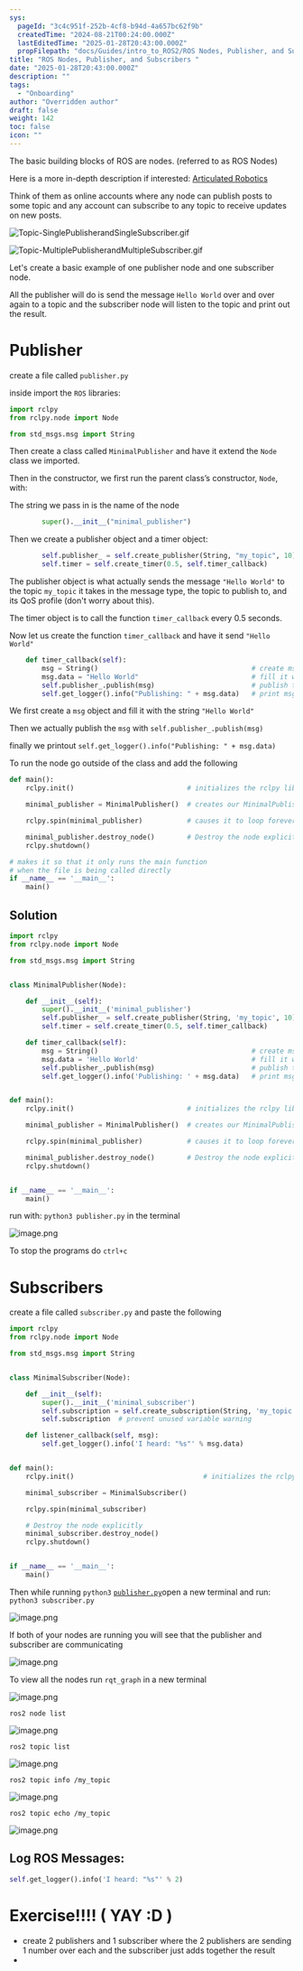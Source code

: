 ```yaml
---
sys:
  pageId: "3c4c951f-252b-4cf8-b94d-4a657bc62f9b"
  createdTime: "2024-08-21T00:24:00.000Z"
  lastEditedTime: "2025-01-28T20:43:00.000Z"
  propFilepath: "docs/Guides/intro_to_ROS2/ROS Nodes, Publisher, and Subscribers .md"
title: "ROS Nodes, Publisher, and Subscribers "
date: "2025-01-28T20:43:00.000Z"
description: ""
tags:
  - "Onboarding"
author: "Overridden author"
draft: false
weight: 142
toc: false
icon: ""
---
```


The basic building blocks of ROS are nodes. (referred to as ROS Nodes)

Here is a more in-depth description if interested: [Articulated Robotics](https://articulatedrobotics.xyz/tutorials/ready-for-ros/ros-overview#2-nodes)

Think of them as online accounts where any node can publish posts to some topic and any account can subscribe to any topic to receive updates on new posts.

![Topic-SinglePublisherandSingleSubscriber.gif](https://docs.ros.org/en/humble/_images/Topic-SinglePublisherandSingleSubscriber.gif)

![Topic-MultiplePublisherandMultipleSubscriber.gif](https://docs.ros.org/en/humble/_images/Topic-MultiplePublisherandMultipleSubscriber.gif)

Let's create a basic example of one publisher node and one subscriber node.

All the publisher will do is send the message `Hello World` over and over again to a topic and the subscriber node will listen to the topic and print out the result.

# Publisher

create a file called `publisher.py` 

inside import the `ROS` libraries:

```python
import rclpy
from rclpy.node import Node

from std_msgs.msg import String
```

Then create a class called `MinimalPublisher` and have it extend the `Node` class we imported.

Then in the constructor, we first run the parent class’s constructor, `Node`, with:

The string we pass in is the name of the node

```python
        super().__init__("minimal_publisher")
```

Then we create a publisher object and a timer object:

```python
        self.publisher_ = self.create_publisher(String, "my_topic", 10)
        self.timer = self.create_timer(0.5, self.timer_callback)
```

The publisher object is what actually sends the message `"Hello World"` to the topic `my_topic` it takes in the message type, the topic to publish to, and its QoS profile (don't worry about this).

The timer object is to call the function `timer_callback` every 0.5 seconds.

Now let us create the function `timer_callback` and have it send `"Hello World"`

```python
    def timer_callback(self):
        msg = String()                                      # create msg object
        msg.data = "Hello World"                            # fill it with data
        self.publisher_.publish(msg)                        # publish the message
        self.get_logger().info("Publishing: " + msg.data)   # print msg
```

We first create a `msg` object and fill it with the string `"Hello World"`

Then we actually publish the `msg` with `self.publisher_.publish(msg)`

finally we printout `self.get_logger().info("Publishing: " + msg.data)`

To run the node go outside of the class and add the following

```python
def main():
    rclpy.init()                            # initializes the rclpy library

    minimal_publisher = MinimalPublisher()  # creates our MinimalPublisher object

    rclpy.spin(minimal_publisher)           # causes it to loop forever

    minimal_publisher.destroy_node()        # Destroy the node explicitly
    rclpy.shutdown()

# makes it so that it only runs the main function
# when the file is being called directly
if __name__ == '__main__': 
    main()
```

## Solution

```python
import rclpy
from rclpy.node import Node

from std_msgs.msg import String


class MinimalPublisher(Node):

    def __init__(self):
        super().__init__('minimal_publisher')
        self.publisher_ = self.create_publisher(String, 'my_topic', 10)
        self.timer = self.create_timer(0.5, self.timer_callback)

    def timer_callback(self):
        msg = String()                                      # create msg object
        msg.data = 'Hello World'                            # fill it with data
        self.publisher_.publish(msg)                        # publish the message
        self.get_logger().info('Publishing: ' + msg.data)   # print msg


def main():
    rclpy.init()                            # initializes the rclpy library

    minimal_publisher = MinimalPublisher()  # creates our MinimalPublisher object

    rclpy.spin(minimal_publisher)           # causes it to loop forever

    minimal_publisher.destroy_node()        # Destroy the node explicitly
    rclpy.shutdown()


if __name__ == '__main__':
    main()
```

run with: `python3 publisher.py` in the terminal

![image.png](https://prod-files-secure.s3.us-west-2.amazonaws.com/d518164a-d88e-44d1-a4ee-3adb3bd8bce0/9214accb-ad5b-44f1-a31c-b3167c59138b/image.png?X-Amz-Algorithm=AWS4-HMAC-SHA256&X-Amz-Content-Sha256=UNSIGNED-PAYLOAD&X-Amz-Credential=ASIAZI2LB466ZXMI5X3L%2F20250319%2Fus-west-2%2Fs3%2Faws4_request&X-Amz-Date=20250319T220732Z&X-Amz-Expires=3600&X-Amz-Security-Token=IQoJb3JpZ2luX2VjECUaCXVzLXdlc3QtMiJHMEUCIQCFRyVzIQ%2FNliZOlFZLQpq0xu1Yw0PGWng5ADI3tU%2FYxwIgUDEN%2F4qElFodUdnd7mbV6wT4Bg9VluY5bTHC74rAIogq%2FwMIfhAAGgw2Mzc0MjMxODM4MDUiDM%2FpCHCDKFMbSaRmTyrcA0oguT7ru8biFAuF85nvHybSG3p259vEKovz2VdAwKrF8JfZJZU1T9hTlbHVLBCRQ%2BgtTEM4M2m433EbZReWudjBSVzDlvkDczKUuVLH9h5YDKMN1zBP7kqDJyTNuUTRkPD2vdN9fSzY92MaLXu405Su%2F3%2FNyZuw3Tc4wOx5%2BsV8q98tWZqUPta6oT%2F%2BlLDy4%2BnNlAoGyT3zMiGnSDhxYUBNaBHj%2BRyTBVtyfe9V%2Fl6CbTDDV%2BvwauAtwuf9ELd%2BMR3fzR1k3tsOhjFGXGLJy65k%2Fid4zR4RMQhq%2BVMg9sFZ332zixsbXOV6NJGVAuvJ9lU3vsEDhbppo3C0dirZAldEyZaXzG%2BsBtjKEeOmPdnNoQWeFCMsY5vbQs25sCSatR%2BsZhrb%2Fkw4nUIenlXNUBpkIeZEUOccyyKEbdUlOW%2BHhzZzhmHA7mHOd9tBU4T4s6ciATXtODdzHuxZ4e%2BJ7cl2oOxBKx7E9n%2B8GNCXkTa4z%2FIZF66nMJ0nFQGGI28gXawVyDb6H8eLo2mq2aDAcaTteK0boDbqIhoXiRf36A%2FZkHAeHBWyRKaUkpCEhexgCo4PNXxgDXhLthu%2FjVfusBhrJ0wQyVK0TqPtmlgjfU8R%2BnxsesLKfx%2BzviV1MLXZ7L4GOqUBIYnMbf3tMnC9VfyNiQZvCSKz%2F85g5seCRDfFSuRO5wb%2Bt6BTTynYAbhsrF%2Fwj4d3Bpla1gpYMgG0OqpcQo8JvQhn0a5pzBlN3Y6Iaz99%2FIzBp%2Fh6ZYCR5uSsbm98KYYAViOe9NTSTDwnwsXz4co2gf2N6xSkof6aZh7KXcD%2B9joqA2QMsT0EFajXQk4oWJbgH%2Faw0zC9Zt299S%2FxSdToNS0HO0Ri&X-Amz-Signature=780405c910913098884ae2579db328702f264792e6ca9d6aa6e0a1aae4324d36&X-Amz-SignedHeaders=host&x-id=GetObject)

To stop the programs do `ctrl+c`

# Subscribers

create a file called `subscriber.py` and paste the following

```python
import rclpy
from rclpy.node import Node

from std_msgs.msg import String


class MinimalSubscriber(Node):

    def __init__(self):
        super().__init__('minimal_subscriber')
        self.subscription = self.create_subscription(String, 'my_topic', self.listener_callback, 10)
        self.subscription  # prevent unused variable warning

    def listener_callback(self, msg):
        self.get_logger().info('I heard: "%s"' % msg.data)


def main():
    rclpy.init()                                # initializes the rclpy library

    minimal_subscriber = MinimalSubscriber()

    rclpy.spin(minimal_subscriber)

    # Destroy the node explicitly
    minimal_subscriber.destroy_node()
    rclpy.shutdown()


if __name__ == '__main__':
    main()
```

Then while running `python3` [`publisher.py`](http://publisher.py/)open a new terminal and run: `python3 subscriber.py` 

![image.png](https://prod-files-secure.s3.us-west-2.amazonaws.com/d518164a-d88e-44d1-a4ee-3adb3bd8bce0/611fccf2-c738-4dbd-94e9-98f209092866/image.png?X-Amz-Algorithm=AWS4-HMAC-SHA256&X-Amz-Content-Sha256=UNSIGNED-PAYLOAD&X-Amz-Credential=ASIAZI2LB466ZXMI5X3L%2F20250319%2Fus-west-2%2Fs3%2Faws4_request&X-Amz-Date=20250319T220732Z&X-Amz-Expires=3600&X-Amz-Security-Token=IQoJb3JpZ2luX2VjECUaCXVzLXdlc3QtMiJHMEUCIQCFRyVzIQ%2FNliZOlFZLQpq0xu1Yw0PGWng5ADI3tU%2FYxwIgUDEN%2F4qElFodUdnd7mbV6wT4Bg9VluY5bTHC74rAIogq%2FwMIfhAAGgw2Mzc0MjMxODM4MDUiDM%2FpCHCDKFMbSaRmTyrcA0oguT7ru8biFAuF85nvHybSG3p259vEKovz2VdAwKrF8JfZJZU1T9hTlbHVLBCRQ%2BgtTEM4M2m433EbZReWudjBSVzDlvkDczKUuVLH9h5YDKMN1zBP7kqDJyTNuUTRkPD2vdN9fSzY92MaLXu405Su%2F3%2FNyZuw3Tc4wOx5%2BsV8q98tWZqUPta6oT%2F%2BlLDy4%2BnNlAoGyT3zMiGnSDhxYUBNaBHj%2BRyTBVtyfe9V%2Fl6CbTDDV%2BvwauAtwuf9ELd%2BMR3fzR1k3tsOhjFGXGLJy65k%2Fid4zR4RMQhq%2BVMg9sFZ332zixsbXOV6NJGVAuvJ9lU3vsEDhbppo3C0dirZAldEyZaXzG%2BsBtjKEeOmPdnNoQWeFCMsY5vbQs25sCSatR%2BsZhrb%2Fkw4nUIenlXNUBpkIeZEUOccyyKEbdUlOW%2BHhzZzhmHA7mHOd9tBU4T4s6ciATXtODdzHuxZ4e%2BJ7cl2oOxBKx7E9n%2B8GNCXkTa4z%2FIZF66nMJ0nFQGGI28gXawVyDb6H8eLo2mq2aDAcaTteK0boDbqIhoXiRf36A%2FZkHAeHBWyRKaUkpCEhexgCo4PNXxgDXhLthu%2FjVfusBhrJ0wQyVK0TqPtmlgjfU8R%2BnxsesLKfx%2BzviV1MLXZ7L4GOqUBIYnMbf3tMnC9VfyNiQZvCSKz%2F85g5seCRDfFSuRO5wb%2Bt6BTTynYAbhsrF%2Fwj4d3Bpla1gpYMgG0OqpcQo8JvQhn0a5pzBlN3Y6Iaz99%2FIzBp%2Fh6ZYCR5uSsbm98KYYAViOe9NTSTDwnwsXz4co2gf2N6xSkof6aZh7KXcD%2B9joqA2QMsT0EFajXQk4oWJbgH%2Faw0zC9Zt299S%2FxSdToNS0HO0Ri&X-Amz-Signature=40122b9ad50ee9b1ab4854a887119ae13e3fc97398fb2c523c7a6b614e4b4b09&X-Amz-SignedHeaders=host&x-id=GetObject)

If both of your nodes are running you will see that the publisher and subscriber are communicating

![image.png](https://prod-files-secure.s3.us-west-2.amazonaws.com/d518164a-d88e-44d1-a4ee-3adb3bd8bce0/eea428b5-1cf0-43bb-a30b-81cbaf6c5c78/image.png?X-Amz-Algorithm=AWS4-HMAC-SHA256&X-Amz-Content-Sha256=UNSIGNED-PAYLOAD&X-Amz-Credential=ASIAZI2LB466ZXMI5X3L%2F20250319%2Fus-west-2%2Fs3%2Faws4_request&X-Amz-Date=20250319T220732Z&X-Amz-Expires=3600&X-Amz-Security-Token=IQoJb3JpZ2luX2VjECUaCXVzLXdlc3QtMiJHMEUCIQCFRyVzIQ%2FNliZOlFZLQpq0xu1Yw0PGWng5ADI3tU%2FYxwIgUDEN%2F4qElFodUdnd7mbV6wT4Bg9VluY5bTHC74rAIogq%2FwMIfhAAGgw2Mzc0MjMxODM4MDUiDM%2FpCHCDKFMbSaRmTyrcA0oguT7ru8biFAuF85nvHybSG3p259vEKovz2VdAwKrF8JfZJZU1T9hTlbHVLBCRQ%2BgtTEM4M2m433EbZReWudjBSVzDlvkDczKUuVLH9h5YDKMN1zBP7kqDJyTNuUTRkPD2vdN9fSzY92MaLXu405Su%2F3%2FNyZuw3Tc4wOx5%2BsV8q98tWZqUPta6oT%2F%2BlLDy4%2BnNlAoGyT3zMiGnSDhxYUBNaBHj%2BRyTBVtyfe9V%2Fl6CbTDDV%2BvwauAtwuf9ELd%2BMR3fzR1k3tsOhjFGXGLJy65k%2Fid4zR4RMQhq%2BVMg9sFZ332zixsbXOV6NJGVAuvJ9lU3vsEDhbppo3C0dirZAldEyZaXzG%2BsBtjKEeOmPdnNoQWeFCMsY5vbQs25sCSatR%2BsZhrb%2Fkw4nUIenlXNUBpkIeZEUOccyyKEbdUlOW%2BHhzZzhmHA7mHOd9tBU4T4s6ciATXtODdzHuxZ4e%2BJ7cl2oOxBKx7E9n%2B8GNCXkTa4z%2FIZF66nMJ0nFQGGI28gXawVyDb6H8eLo2mq2aDAcaTteK0boDbqIhoXiRf36A%2FZkHAeHBWyRKaUkpCEhexgCo4PNXxgDXhLthu%2FjVfusBhrJ0wQyVK0TqPtmlgjfU8R%2BnxsesLKfx%2BzviV1MLXZ7L4GOqUBIYnMbf3tMnC9VfyNiQZvCSKz%2F85g5seCRDfFSuRO5wb%2Bt6BTTynYAbhsrF%2Fwj4d3Bpla1gpYMgG0OqpcQo8JvQhn0a5pzBlN3Y6Iaz99%2FIzBp%2Fh6ZYCR5uSsbm98KYYAViOe9NTSTDwnwsXz4co2gf2N6xSkof6aZh7KXcD%2B9joqA2QMsT0EFajXQk4oWJbgH%2Faw0zC9Zt299S%2FxSdToNS0HO0Ri&X-Amz-Signature=5f78c9ff26892b97a77710dfd91a3d355f479a8f72561164f5f65b4c61d01cfc&X-Amz-SignedHeaders=host&x-id=GetObject)

To view all the nodes run `rqt_graph` in a new terminal

![image.png](https://prod-files-secure.s3.us-west-2.amazonaws.com/d518164a-d88e-44d1-a4ee-3adb3bd8bce0/1d98e964-4318-4d62-b5c4-8c8f78368598/image.png?X-Amz-Algorithm=AWS4-HMAC-SHA256&X-Amz-Content-Sha256=UNSIGNED-PAYLOAD&X-Amz-Credential=ASIAZI2LB466ZXMI5X3L%2F20250319%2Fus-west-2%2Fs3%2Faws4_request&X-Amz-Date=20250319T220732Z&X-Amz-Expires=3600&X-Amz-Security-Token=IQoJb3JpZ2luX2VjECUaCXVzLXdlc3QtMiJHMEUCIQCFRyVzIQ%2FNliZOlFZLQpq0xu1Yw0PGWng5ADI3tU%2FYxwIgUDEN%2F4qElFodUdnd7mbV6wT4Bg9VluY5bTHC74rAIogq%2FwMIfhAAGgw2Mzc0MjMxODM4MDUiDM%2FpCHCDKFMbSaRmTyrcA0oguT7ru8biFAuF85nvHybSG3p259vEKovz2VdAwKrF8JfZJZU1T9hTlbHVLBCRQ%2BgtTEM4M2m433EbZReWudjBSVzDlvkDczKUuVLH9h5YDKMN1zBP7kqDJyTNuUTRkPD2vdN9fSzY92MaLXu405Su%2F3%2FNyZuw3Tc4wOx5%2BsV8q98tWZqUPta6oT%2F%2BlLDy4%2BnNlAoGyT3zMiGnSDhxYUBNaBHj%2BRyTBVtyfe9V%2Fl6CbTDDV%2BvwauAtwuf9ELd%2BMR3fzR1k3tsOhjFGXGLJy65k%2Fid4zR4RMQhq%2BVMg9sFZ332zixsbXOV6NJGVAuvJ9lU3vsEDhbppo3C0dirZAldEyZaXzG%2BsBtjKEeOmPdnNoQWeFCMsY5vbQs25sCSatR%2BsZhrb%2Fkw4nUIenlXNUBpkIeZEUOccyyKEbdUlOW%2BHhzZzhmHA7mHOd9tBU4T4s6ciATXtODdzHuxZ4e%2BJ7cl2oOxBKx7E9n%2B8GNCXkTa4z%2FIZF66nMJ0nFQGGI28gXawVyDb6H8eLo2mq2aDAcaTteK0boDbqIhoXiRf36A%2FZkHAeHBWyRKaUkpCEhexgCo4PNXxgDXhLthu%2FjVfusBhrJ0wQyVK0TqPtmlgjfU8R%2BnxsesLKfx%2BzviV1MLXZ7L4GOqUBIYnMbf3tMnC9VfyNiQZvCSKz%2F85g5seCRDfFSuRO5wb%2Bt6BTTynYAbhsrF%2Fwj4d3Bpla1gpYMgG0OqpcQo8JvQhn0a5pzBlN3Y6Iaz99%2FIzBp%2Fh6ZYCR5uSsbm98KYYAViOe9NTSTDwnwsXz4co2gf2N6xSkof6aZh7KXcD%2B9joqA2QMsT0EFajXQk4oWJbgH%2Faw0zC9Zt299S%2FxSdToNS0HO0Ri&X-Amz-Signature=b1450f9484981acc2d0825e5522e9bf7aa071508be3a94d6529ffcac98014d90&X-Amz-SignedHeaders=host&x-id=GetObject)

`ros2 node list`

![image.png](https://prod-files-secure.s3.us-west-2.amazonaws.com/d518164a-d88e-44d1-a4ee-3adb3bd8bce0/680ac8cf-e6d9-4164-9ece-5b9a6fccffee/image.png?X-Amz-Algorithm=AWS4-HMAC-SHA256&X-Amz-Content-Sha256=UNSIGNED-PAYLOAD&X-Amz-Credential=ASIAZI2LB466ZXMI5X3L%2F20250319%2Fus-west-2%2Fs3%2Faws4_request&X-Amz-Date=20250319T220732Z&X-Amz-Expires=3600&X-Amz-Security-Token=IQoJb3JpZ2luX2VjECUaCXVzLXdlc3QtMiJHMEUCIQCFRyVzIQ%2FNliZOlFZLQpq0xu1Yw0PGWng5ADI3tU%2FYxwIgUDEN%2F4qElFodUdnd7mbV6wT4Bg9VluY5bTHC74rAIogq%2FwMIfhAAGgw2Mzc0MjMxODM4MDUiDM%2FpCHCDKFMbSaRmTyrcA0oguT7ru8biFAuF85nvHybSG3p259vEKovz2VdAwKrF8JfZJZU1T9hTlbHVLBCRQ%2BgtTEM4M2m433EbZReWudjBSVzDlvkDczKUuVLH9h5YDKMN1zBP7kqDJyTNuUTRkPD2vdN9fSzY92MaLXu405Su%2F3%2FNyZuw3Tc4wOx5%2BsV8q98tWZqUPta6oT%2F%2BlLDy4%2BnNlAoGyT3zMiGnSDhxYUBNaBHj%2BRyTBVtyfe9V%2Fl6CbTDDV%2BvwauAtwuf9ELd%2BMR3fzR1k3tsOhjFGXGLJy65k%2Fid4zR4RMQhq%2BVMg9sFZ332zixsbXOV6NJGVAuvJ9lU3vsEDhbppo3C0dirZAldEyZaXzG%2BsBtjKEeOmPdnNoQWeFCMsY5vbQs25sCSatR%2BsZhrb%2Fkw4nUIenlXNUBpkIeZEUOccyyKEbdUlOW%2BHhzZzhmHA7mHOd9tBU4T4s6ciATXtODdzHuxZ4e%2BJ7cl2oOxBKx7E9n%2B8GNCXkTa4z%2FIZF66nMJ0nFQGGI28gXawVyDb6H8eLo2mq2aDAcaTteK0boDbqIhoXiRf36A%2FZkHAeHBWyRKaUkpCEhexgCo4PNXxgDXhLthu%2FjVfusBhrJ0wQyVK0TqPtmlgjfU8R%2BnxsesLKfx%2BzviV1MLXZ7L4GOqUBIYnMbf3tMnC9VfyNiQZvCSKz%2F85g5seCRDfFSuRO5wb%2Bt6BTTynYAbhsrF%2Fwj4d3Bpla1gpYMgG0OqpcQo8JvQhn0a5pzBlN3Y6Iaz99%2FIzBp%2Fh6ZYCR5uSsbm98KYYAViOe9NTSTDwnwsXz4co2gf2N6xSkof6aZh7KXcD%2B9joqA2QMsT0EFajXQk4oWJbgH%2Faw0zC9Zt299S%2FxSdToNS0HO0Ri&X-Amz-Signature=88a6ef43ea639d1ccd074df90d64f6780db58ee0d69a60c4dff0f855fc1812df&X-Amz-SignedHeaders=host&x-id=GetObject)

`ros2 topic list`

![image.png](https://prod-files-secure.s3.us-west-2.amazonaws.com/d518164a-d88e-44d1-a4ee-3adb3bd8bce0/eee2ebe1-27ef-4a4a-96fb-2ca54126fb29/image.png?X-Amz-Algorithm=AWS4-HMAC-SHA256&X-Amz-Content-Sha256=UNSIGNED-PAYLOAD&X-Amz-Credential=ASIAZI2LB466ZXMI5X3L%2F20250319%2Fus-west-2%2Fs3%2Faws4_request&X-Amz-Date=20250319T220732Z&X-Amz-Expires=3600&X-Amz-Security-Token=IQoJb3JpZ2luX2VjECUaCXVzLXdlc3QtMiJHMEUCIQCFRyVzIQ%2FNliZOlFZLQpq0xu1Yw0PGWng5ADI3tU%2FYxwIgUDEN%2F4qElFodUdnd7mbV6wT4Bg9VluY5bTHC74rAIogq%2FwMIfhAAGgw2Mzc0MjMxODM4MDUiDM%2FpCHCDKFMbSaRmTyrcA0oguT7ru8biFAuF85nvHybSG3p259vEKovz2VdAwKrF8JfZJZU1T9hTlbHVLBCRQ%2BgtTEM4M2m433EbZReWudjBSVzDlvkDczKUuVLH9h5YDKMN1zBP7kqDJyTNuUTRkPD2vdN9fSzY92MaLXu405Su%2F3%2FNyZuw3Tc4wOx5%2BsV8q98tWZqUPta6oT%2F%2BlLDy4%2BnNlAoGyT3zMiGnSDhxYUBNaBHj%2BRyTBVtyfe9V%2Fl6CbTDDV%2BvwauAtwuf9ELd%2BMR3fzR1k3tsOhjFGXGLJy65k%2Fid4zR4RMQhq%2BVMg9sFZ332zixsbXOV6NJGVAuvJ9lU3vsEDhbppo3C0dirZAldEyZaXzG%2BsBtjKEeOmPdnNoQWeFCMsY5vbQs25sCSatR%2BsZhrb%2Fkw4nUIenlXNUBpkIeZEUOccyyKEbdUlOW%2BHhzZzhmHA7mHOd9tBU4T4s6ciATXtODdzHuxZ4e%2BJ7cl2oOxBKx7E9n%2B8GNCXkTa4z%2FIZF66nMJ0nFQGGI28gXawVyDb6H8eLo2mq2aDAcaTteK0boDbqIhoXiRf36A%2FZkHAeHBWyRKaUkpCEhexgCo4PNXxgDXhLthu%2FjVfusBhrJ0wQyVK0TqPtmlgjfU8R%2BnxsesLKfx%2BzviV1MLXZ7L4GOqUBIYnMbf3tMnC9VfyNiQZvCSKz%2F85g5seCRDfFSuRO5wb%2Bt6BTTynYAbhsrF%2Fwj4d3Bpla1gpYMgG0OqpcQo8JvQhn0a5pzBlN3Y6Iaz99%2FIzBp%2Fh6ZYCR5uSsbm98KYYAViOe9NTSTDwnwsXz4co2gf2N6xSkof6aZh7KXcD%2B9joqA2QMsT0EFajXQk4oWJbgH%2Faw0zC9Zt299S%2FxSdToNS0HO0Ri&X-Amz-Signature=03a116760323e2dc97f8a7a077b76297dc97df3c82b2f1cf1535930950f8e75b&X-Amz-SignedHeaders=host&x-id=GetObject)

`ros2 topic info /my_topic`

![image.png](https://prod-files-secure.s3.us-west-2.amazonaws.com/d518164a-d88e-44d1-a4ee-3adb3bd8bce0/6288ef12-cb9e-406f-b9eb-65feed3a9011/image.png?X-Amz-Algorithm=AWS4-HMAC-SHA256&X-Amz-Content-Sha256=UNSIGNED-PAYLOAD&X-Amz-Credential=ASIAZI2LB466ZXMI5X3L%2F20250319%2Fus-west-2%2Fs3%2Faws4_request&X-Amz-Date=20250319T220732Z&X-Amz-Expires=3600&X-Amz-Security-Token=IQoJb3JpZ2luX2VjECUaCXVzLXdlc3QtMiJHMEUCIQCFRyVzIQ%2FNliZOlFZLQpq0xu1Yw0PGWng5ADI3tU%2FYxwIgUDEN%2F4qElFodUdnd7mbV6wT4Bg9VluY5bTHC74rAIogq%2FwMIfhAAGgw2Mzc0MjMxODM4MDUiDM%2FpCHCDKFMbSaRmTyrcA0oguT7ru8biFAuF85nvHybSG3p259vEKovz2VdAwKrF8JfZJZU1T9hTlbHVLBCRQ%2BgtTEM4M2m433EbZReWudjBSVzDlvkDczKUuVLH9h5YDKMN1zBP7kqDJyTNuUTRkPD2vdN9fSzY92MaLXu405Su%2F3%2FNyZuw3Tc4wOx5%2BsV8q98tWZqUPta6oT%2F%2BlLDy4%2BnNlAoGyT3zMiGnSDhxYUBNaBHj%2BRyTBVtyfe9V%2Fl6CbTDDV%2BvwauAtwuf9ELd%2BMR3fzR1k3tsOhjFGXGLJy65k%2Fid4zR4RMQhq%2BVMg9sFZ332zixsbXOV6NJGVAuvJ9lU3vsEDhbppo3C0dirZAldEyZaXzG%2BsBtjKEeOmPdnNoQWeFCMsY5vbQs25sCSatR%2BsZhrb%2Fkw4nUIenlXNUBpkIeZEUOccyyKEbdUlOW%2BHhzZzhmHA7mHOd9tBU4T4s6ciATXtODdzHuxZ4e%2BJ7cl2oOxBKx7E9n%2B8GNCXkTa4z%2FIZF66nMJ0nFQGGI28gXawVyDb6H8eLo2mq2aDAcaTteK0boDbqIhoXiRf36A%2FZkHAeHBWyRKaUkpCEhexgCo4PNXxgDXhLthu%2FjVfusBhrJ0wQyVK0TqPtmlgjfU8R%2BnxsesLKfx%2BzviV1MLXZ7L4GOqUBIYnMbf3tMnC9VfyNiQZvCSKz%2F85g5seCRDfFSuRO5wb%2Bt6BTTynYAbhsrF%2Fwj4d3Bpla1gpYMgG0OqpcQo8JvQhn0a5pzBlN3Y6Iaz99%2FIzBp%2Fh6ZYCR5uSsbm98KYYAViOe9NTSTDwnwsXz4co2gf2N6xSkof6aZh7KXcD%2B9joqA2QMsT0EFajXQk4oWJbgH%2Faw0zC9Zt299S%2FxSdToNS0HO0Ri&X-Amz-Signature=371b361c300bec90f2559f45cf076bcdb90ab99e02d49ac084548956f134ca00&X-Amz-SignedHeaders=host&x-id=GetObject)

`ros2 topic echo /my_topic`

![image.png](https://prod-files-secure.s3.us-west-2.amazonaws.com/d518164a-d88e-44d1-a4ee-3adb3bd8bce0/0a6fcb4d-422d-4a6c-a803-749ef4adf2c6/image.png?X-Amz-Algorithm=AWS4-HMAC-SHA256&X-Amz-Content-Sha256=UNSIGNED-PAYLOAD&X-Amz-Credential=ASIAZI2LB466ZXMI5X3L%2F20250319%2Fus-west-2%2Fs3%2Faws4_request&X-Amz-Date=20250319T220732Z&X-Amz-Expires=3600&X-Amz-Security-Token=IQoJb3JpZ2luX2VjECUaCXVzLXdlc3QtMiJHMEUCIQCFRyVzIQ%2FNliZOlFZLQpq0xu1Yw0PGWng5ADI3tU%2FYxwIgUDEN%2F4qElFodUdnd7mbV6wT4Bg9VluY5bTHC74rAIogq%2FwMIfhAAGgw2Mzc0MjMxODM4MDUiDM%2FpCHCDKFMbSaRmTyrcA0oguT7ru8biFAuF85nvHybSG3p259vEKovz2VdAwKrF8JfZJZU1T9hTlbHVLBCRQ%2BgtTEM4M2m433EbZReWudjBSVzDlvkDczKUuVLH9h5YDKMN1zBP7kqDJyTNuUTRkPD2vdN9fSzY92MaLXu405Su%2F3%2FNyZuw3Tc4wOx5%2BsV8q98tWZqUPta6oT%2F%2BlLDy4%2BnNlAoGyT3zMiGnSDhxYUBNaBHj%2BRyTBVtyfe9V%2Fl6CbTDDV%2BvwauAtwuf9ELd%2BMR3fzR1k3tsOhjFGXGLJy65k%2Fid4zR4RMQhq%2BVMg9sFZ332zixsbXOV6NJGVAuvJ9lU3vsEDhbppo3C0dirZAldEyZaXzG%2BsBtjKEeOmPdnNoQWeFCMsY5vbQs25sCSatR%2BsZhrb%2Fkw4nUIenlXNUBpkIeZEUOccyyKEbdUlOW%2BHhzZzhmHA7mHOd9tBU4T4s6ciATXtODdzHuxZ4e%2BJ7cl2oOxBKx7E9n%2B8GNCXkTa4z%2FIZF66nMJ0nFQGGI28gXawVyDb6H8eLo2mq2aDAcaTteK0boDbqIhoXiRf36A%2FZkHAeHBWyRKaUkpCEhexgCo4PNXxgDXhLthu%2FjVfusBhrJ0wQyVK0TqPtmlgjfU8R%2BnxsesLKfx%2BzviV1MLXZ7L4GOqUBIYnMbf3tMnC9VfyNiQZvCSKz%2F85g5seCRDfFSuRO5wb%2Bt6BTTynYAbhsrF%2Fwj4d3Bpla1gpYMgG0OqpcQo8JvQhn0a5pzBlN3Y6Iaz99%2FIzBp%2Fh6ZYCR5uSsbm98KYYAViOe9NTSTDwnwsXz4co2gf2N6xSkof6aZh7KXcD%2B9joqA2QMsT0EFajXQk4oWJbgH%2Faw0zC9Zt299S%2FxSdToNS0HO0Ri&X-Amz-Signature=47deab23a4bed93c28de4078aa66f6622e1bc867ea75c42c1425d30a1dbb4755&X-Amz-SignedHeaders=host&x-id=GetObject)

## Log ROS Messages:

```python
self.get_logger().info('I heard: "%s"' % 2)
```

# Exercise!!!! ( YAY :D )

- create 2 publishers and 1 subscriber where the 2 publishers are sending 1 number over each and the subscriber just adds together the result
- 
